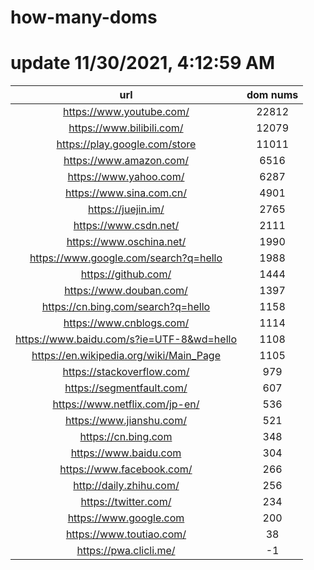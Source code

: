 # how-many-doms

# update 11/30/2021, 4:12:59 AM

url | dom nums
:-: | :-:
https://www.youtube.com/ | 22812
https://www.bilibili.com/ | 12079
https://play.google.com/store | 11011
https://www.amazon.com/ | 6516
https://www.yahoo.com/ | 6287
https://www.sina.com.cn/ | 4901
https://juejin.im/ | 2765
https://www.csdn.net/ | 2111
https://www.oschina.net/ | 1990
https://www.google.com/search?q=hello | 1988
https://github.com/ | 1444
https://www.douban.com/ | 1397
https://cn.bing.com/search?q=hello | 1158
https://www.cnblogs.com/ | 1114
https://www.baidu.com/s?ie=UTF-8&wd=hello | 1108
https://en.wikipedia.org/wiki/Main_Page | 1105
https://stackoverflow.com/ | 979
https://segmentfault.com/ | 607
https://www.netflix.com/jp-en/ | 536
https://www.jianshu.com/ | 521
https://cn.bing.com | 348
https://www.baidu.com | 304
https://www.facebook.com/ | 266
http://daily.zhihu.com/ | 256
https://twitter.com/ | 234
https://www.google.com | 200
https://www.toutiao.com/ | 38
https://pwa.clicli.me/ | -1
